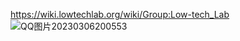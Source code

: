 https://wiki.lowtechlab.org/wiki/Group:Low-tech_Lab
![QQ图片20230306200553](https://user-images.githubusercontent.com/118484191/223219245-7e7fda78-b003-4e8a-8bc4-cb23d9517af1.png)
